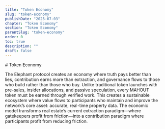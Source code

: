 ```yaml
---
title: "Token Economy"
slug: "token-economy"
publishDate: "2025-07-03"
chapter: "Token Economy"
section: "Token Economy"
parentSlug: "token-economy"
order: 0
toc: true
description: ""
draft: false
---
```


\# Token Economy

The Elephant protocol creates an economy where truth pays better than
lies, contribution earns more than extraction, and governance flows to
those who build rather than those who buy. Unlike traditional token
launches with pre-sales, insider allocations, and passive speculation,
every MAHOUT token must be earned through verified work. This creates a
sustainable ecosystem where value flows to participants who maintain and
improve the network’s core asset: accurate, real-time property data. The
economic model transforms real estate’s current extraction
paradigm—where gatekeepers profit from friction—into a contribution
paradigm where participants profit from reducing friction.
